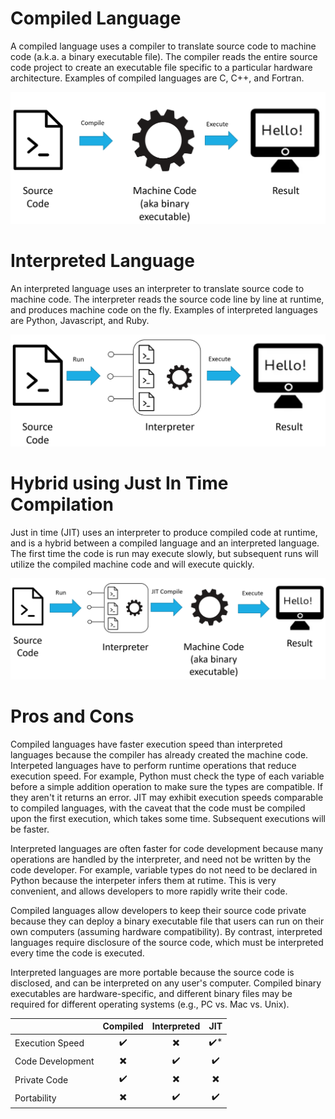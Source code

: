 # Compiled Language

A compiled language uses a compiler to translate source code to machine code (a.k.a. a binary executable file). The compiler reads the entire source code project to create an executable file specific to a particular hardware architecture. Examples of compiled languages are C, C++, and Fortran.

![compiled language image](/images/CompiledLanguage.png)

# Interpreted Language

An interpreted language uses an interpreter to translate source code to machine code. The interpreter reads the source code line by line at runtime, and produces machine code on the fly. Examples of interpreted languages are Python, Javascript, and Ruby.

![interpreted language image](/images/InterpretedLanguage.png)

# Hybrid using Just In Time Compilation

Just in time (JIT) uses an interpreter to produce compiled code at runtime, and is a hybrid between a compiled language and an interpreted language. The first time the code is run may execute slowly, but subsequent runs will utilize the compiled machine code and will execute quickly.

![JIT image](/images/HybridJIT.png)

# Pros and Cons

Compiled languages have faster execution speed than interpreted languages because the compiler has already created the machine code. Interpeted languages have to perform runtime operations that reduce execution speed. For example, Python must check the type of each variable before a simple addition operation to make sure the types are compatible. If they aren't it returns an error. JIT may exhibit execution speeds comparable to compiled languages, with the caveat that the code must be compiled upon the first execution, which takes some time. Subsequent executions will be faster.

Interpreted languages are often faster for code development because many operations are handled by the interpreter, and need not be written by the code developer. For example, variable types do not need to be declared in Python because the interpeter infers them at rutime. This is very convenient, and allows developers to more rapidly write their code.

Compiled languages allow developers to keep their source code private because they can deploy a binary executable file that users can run on their own computers (assuming hardware compatibility). By contrast, interpreted languages require disclosure of the source code, which must be interpreted every time the code is executed.

Interpreted languages are more portable because the source code is disclosed, and can be interpreted on any user's computer. Compiled binary executables are hardware-specific, and different binary files may be required for different operating systems (e.g., PC vs. Mac vs. Unix).

|                  | Compiled | Interpreted | JIT |
| ---------------- | :------: | :---------: | :-: |
| Execution Speed  | ✔️       | ✖️         | ✔️* |
| Code Development | ✖️       | ✔️         | ✔️  |
| Private Code     | ✔️       | ✖️         | ✖️  |
| Portability      | ✖️       | ✔️         | ✔️  |
